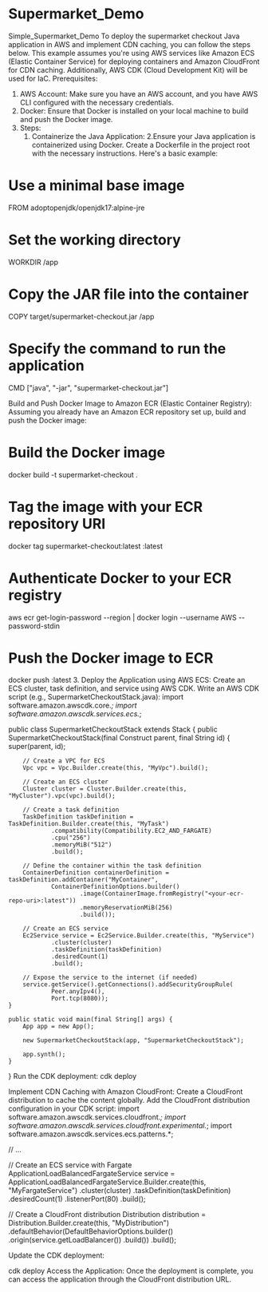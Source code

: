 # Supermarket_Demo
Simple_Supermarket_Demo
To deploy the supermarket checkout Java application in AWS and implement CDN caching, you can follow the steps below. This example assumes you're using AWS services like Amazon ECS (Elastic Container Service) for deploying containers and Amazon CloudFront for CDN caching. Additionally, AWS CDK (Cloud Development Kit) will be used for IaC.
Prerequisites:
1.	AWS Account: Make sure you have an AWS account, and you have AWS CLI configured with the necessary credentials.
2.	Docker: Ensure that Docker is installed on your local machine to build and push the Docker image.
3.	Steps:
	1. Containerize the Java Application:
	2.Ensure your Java application is containerized using Docker. Create a Dockerfile in the project root with the necessary instructions. Here's a basic example:
# Use a minimal base image
FROM adoptopenjdk/openjdk17:alpine-jre

# Set the working directory
WORKDIR /app

# Copy the JAR file into the container
COPY target/supermarket-checkout.jar /app

# Specify the command to run the application
CMD ["java", "-jar", "supermarket-checkout.jar"]

Build and Push Docker Image to Amazon ECR (Elastic Container Registry):
Assuming you already have an Amazon ECR repository set up, build and push the Docker image:
# Build the Docker image
docker build -t supermarket-checkout .

# Tag the image with your ECR repository URI
docker tag supermarket-checkout:latest <your-ecr-repo-uri>:latest

# Authenticate Docker to your ECR registry
aws ecr get-login-password --region <your-region> | docker login --username AWS --password-stdin <your-ecr-repo-uri>

# Push the Docker image to ECR
docker push <your-ecr-repo-uri>:latest
3. Deploy the Application using AWS ECS:
Create an ECS cluster, task definition, and service using AWS CDK. Write an AWS CDK script (e.g., SupermarketCheckoutStack.java):
import software.amazon.awscdk.core.*;
import software.amazon.awscdk.services.ecs.*;

public class SupermarketCheckoutStack extends Stack {
    public SupermarketCheckoutStack(final Construct parent, final String id) {
        super(parent, id);

        // Create a VPC for ECS
        Vpc vpc = Vpc.Builder.create(this, "MyVpc").build();

        // Create an ECS cluster
        Cluster cluster = Cluster.Builder.create(this, "MyCluster").vpc(vpc).build();

        // Create a task definition
        TaskDefinition taskDefinition = TaskDefinition.Builder.create(this, "MyTask")
                .compatibility(Compatibility.EC2_AND_FARGATE)
                .cpu("256")
                .memoryMiB("512")
                .build();

        // Define the container within the task definition
        ContainerDefinition containerDefinition = taskDefinition.addContainer("MyContainer",
                ContainerDefinitionOptions.builder()
                        .image(ContainerImage.fromRegistry("<your-ecr-repo-uri>:latest"))
                        .memoryReservationMiB(256)
                        .build());

        // Create an ECS service
        Ec2Service service = Ec2Service.Builder.create(this, "MyService")
                .cluster(cluster)
                .taskDefinition(taskDefinition)
                .desiredCount(1)
                .build();

        // Expose the service to the internet (if needed)
        service.getService().getConnections().addSecurityGroupRule(
                Peer.anyIpv4(),
                Port.tcp(8080));
    }

    public static void main(final String[] args) {
        App app = new App();

        new SupermarketCheckoutStack(app, "SupermarketCheckoutStack");

        app.synth();
    }
}
Run the CDK deployment:
cdk deploy

Implement CDN Caching with Amazon CloudFront:
Create a CloudFront distribution to cache the content globally. Add the CloudFront distribution configuration in your CDK script:
import software.amazon.awscdk.services.cloudfront.*;
import software.amazon.awscdk.services.cloudfront.experimental.*;
import software.amazon.awscdk.services.ecs.patterns.*;

// ...

// Create an ECS service with Fargate
ApplicationLoadBalancedFargateService service = ApplicationLoadBalancedFargateService.Builder.create(this, "MyFargateService")
        .cluster(cluster)
        .taskDefinition(taskDefinition)
        .desiredCount(1)
        .listenerPort(80)
        .build();

// Create a CloudFront distribution
Distribution distribution = Distribution.Builder.create(this, "MyDistribution")
        .defaultBehavior(DefaultBehaviorOptions.builder()
                .origin(service.getLoadBalancer())
                .build())
        .build();

Update the CDK deployment:

cdk deploy
Access the Application:
Once the deployment is complete, you can access the application through the CloudFront distribution URL.


